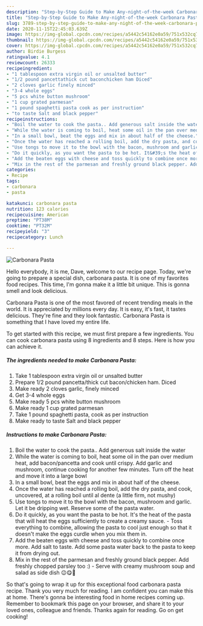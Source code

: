 ```yaml
---
description: "Step-by-Step Guide to Make Any-night-of-the-week Carbonara Pasta"
title: "Step-by-Step Guide to Make Any-night-of-the-week Carbonara Pasta"
slug: 3789-step-by-step-guide-to-make-any-night-of-the-week-carbonara-pasta
date: 2020-11-15T22:45:03.639Z
image: https://img-global.cpcdn.com/recipes/a5442c54162e0a59/751x532cq70/carbonara-pasta-recipe-main-photo.jpg
thumbnail: https://img-global.cpcdn.com/recipes/a5442c54162e0a59/751x532cq70/carbonara-pasta-recipe-main-photo.jpg
cover: https://img-global.cpcdn.com/recipes/a5442c54162e0a59/751x532cq70/carbonara-pasta-recipe-main-photo.jpg
author: Birdie Burgess
ratingvalue: 4.1
reviewcount: 26333
recipeingredient:
- "1 tablespoon extra virgin oil or unsalted butter"
- "1/2 pound pancettathick cut baconchicken ham Diced"
- "2 cloves garlic finely minced"
- "3-4 whole eggs"
- "5 pcs white button mushroom"
- "1 cup grated parmesan"
- "1 pound spaghetti pasta cook as per instruction"
- "to taste Salt and black pepper"
recipeinstructions:
- "Boil the water to cook the pasta.. Add generous salt inside the water"
- "While the water is coming to boil, heat some oil in the pan over medium heat, add bacon/pancetta and cook until crispy. Add garlic and mushroom, continue cooking for another few minutes. Turn off the heat and move it into a large bowl"
- "In a small bowl, beat the eggs and mix in about half of the cheese."
- "Once the water has reached a rolling boil, add the dry pasta, and cook, uncovered, at a rolling boil until al dente (a little firm, not mushy)"
- "Use tongs to move it to the bowl with the bacon, mushroom and garlic. Let it be dripping wet. Reserve some of the pasta water."
- "Do it quickly, as you want the pasta to be hot. It&#39;s the heat of the pasta that will heat the eggs sufficiently to create a creamy sauce. Toss everything to combine, allowing the pasta to cool just enough so that it doesn&#39;t make the eggs curdle when you mix them in."
- "Add the beaten eggs with cheese and toss quickly to combine once more. Add salt to taste. Add some pasta water back to the pasta to keep it from drying out."
- "Mix in the rest of the parmesan and freshly ground black pepper. Add freshly chopped parsley too :) Serve with creamy mushroom soup and salad as side dish 😉😋🤤"
categories:
- Recipe
tags:
- carbonara
- pasta

katakunci: carbonara pasta 
nutrition: 123 calories
recipecuisine: American
preptime: "PT38M"
cooktime: "PT32M"
recipeyield: "3"
recipecategory: Lunch

---
```



![Carbonara Pasta](https://img-global.cpcdn.com/recipes/a5442c54162e0a59/751x532cq70/carbonara-pasta-recipe-main-photo.jpg)

Hello everybody, it is me, Dave, welcome to our recipe page. Today, we're going to prepare a special dish, carbonara pasta. It is one of my favorites food recipes. This time, I'm gonna make it a little bit unique. This is gonna smell and look delicious.

Carbonara Pasta is one of the most favored of recent trending meals in the world. It is appreciated by millions every day. It is easy, it's fast, it tastes delicious. They're fine and they look fantastic. Carbonara Pasta is something that I have loved my entire life.




To get started with this recipe, we must first prepare a few ingredients. You can cook carbonara pasta using 8 ingredients and 8 steps. Here is how you can achieve it.

<!--inarticleads1-->

##### The ingredients needed to make Carbonara Pasta:

1. Take 1 tablespoon extra virgin oil or unsalted butter
1. Prepare 1/2 pound pancetta/thick cut bacon/chicken ham. Diced
1. Make ready 2 cloves garlic, finely minced
1. Get 3-4 whole eggs
1. Make ready 5 pcs white button mushroom
1. Make ready 1 cup grated parmesan
1. Take 1 pound spaghetti pasta, cook as per instruction
1. Make ready to taste Salt and black pepper




<!--inarticleads2-->

##### Instructions to make Carbonara Pasta:

1. Boil the water to cook the pasta.. Add generous salt inside the water
1. While the water is coming to boil, heat some oil in the pan over medium heat, add bacon/pancetta and cook until crispy. Add garlic and mushroom, continue cooking for another few minutes. Turn off the heat and move it into a large bowl
1. In a small bowl, beat the eggs and mix in about half of the cheese.
1. Once the water has reached a rolling boil, add the dry pasta, and cook, uncovered, at a rolling boil until al dente (a little firm, not mushy)
1. Use tongs to move it to the bowl with the bacon, mushroom and garlic. Let it be dripping wet. Reserve some of the pasta water.
1. Do it quickly, as you want the pasta to be hot. It&#39;s the heat of the pasta that will heat the eggs sufficiently to create a creamy sauce. - Toss everything to combine, allowing the pasta to cool just enough so that it doesn&#39;t make the eggs curdle when you mix them in.
1. Add the beaten eggs with cheese and toss quickly to combine once more. Add salt to taste. Add some pasta water back to the pasta to keep it from drying out.
1. Mix in the rest of the parmesan and freshly ground black pepper. Add freshly chopped parsley too :) - Serve with creamy mushroom soup and salad as side dish 😉😋🤤




So that's going to wrap it up for this exceptional food carbonara pasta recipe. Thank you very much for reading. I am confident you can make this at home. There's gonna be interesting food in home recipes coming up. Remember to bookmark this page on your browser, and share it to your loved ones, colleague and friends. Thanks again for reading. Go on get cooking!
